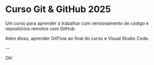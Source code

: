 # Curso Git & GitHub 2025

Um curso para aprender a trabalhar com versionamento de código e repositórios remotos com GitHub.

Além disso, aprender GitFlow ao final do curso e Visual Studio Code.

--

Ok!